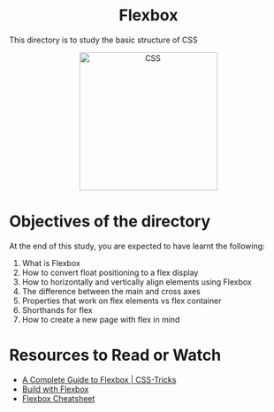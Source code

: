 <center> <h1>Flexbox</h1> </center>
<P>This directory is to study the basic structure of CSS</P>

<center> <img src="https://upload.wikimedia.org/wikipedia/commons/d/d5/CSS3_logo_and_wordmark.svg" width="250" height="250" alt="CSS"> </center>

<h1> Objectives of the directory </h1>
<p>At the end of this study, you are expected to have learnt the following: </p>
<ol>
	<li>What is Flexbox</li>
	<li>How to convert float positioning to a flex display</li>
	<li>How to horizontally and vertically align elements using Flexbox</li>
	<li>The difference between the main and cross axes</li>
	<li>Properties that work on flex elements vs flex container</li>
	<li>Shorthands for flex</li>
	<li>How to create a new page with flex in mind</li>
</ol>

<h1> Resources to Read or Watch </h1>
<ul>
	<li> <a href="https://css-tricks.com/snippets/css/a-guide-to-flexbox/" target="_blank">A Complete Guide to Flexbox | CSS-Tricks</a></li>
	<li> <a href="https://flexbox.buildwithreact.com/" target="_blank">Build with Flexbox</a></li>
	<li> <a href="https://yoksel.github.io/flex-cheatsheet/#section-align-items-self" target="_blank">Flexbox Cheatsheet</a></li>
</ul>
